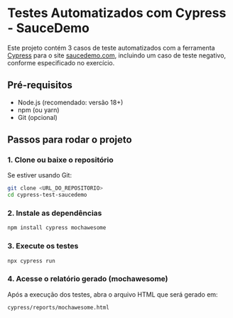 
# Testes Automatizados com Cypress - SauceDemo

Este projeto contém 3 casos de teste automatizados com a ferramenta [Cypress](https://www.cypress.io/) para o site [saucedemo.com](https://www.saucedemo.com), incluindo um caso de teste negativo, conforme especificado no exercício.

## Pré-requisitos

- Node.js (recomendado: versão 18+)
- npm (ou yarn)
- Git (opcional)

## Passos para rodar o projeto

### 1. Clone ou baixe o repositório

Se estiver usando Git:

```bash
git clone <URL_DO_REPOSITORIO>
cd cypress-test-saucedemo
```


### 2. Instale as dependências

```bash
npm install cypress mochawesome
```

### 3. Execute os testes

```bash
npx cypress run
```

### 4. Acesse o relatório gerado (mochawesome)

Após a execução dos testes, abra o arquivo HTML que será gerado em:

```
cypress/reports/mochawesome.html
```